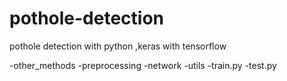 # pothole-detection
pothole detection with python ,keras with tensorflow

-other_methods
-preprocessing
-network
-utils
-train.py
-test.py


